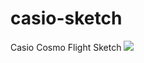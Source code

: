 # casio-sketch
Casio Cosmo Flight Sketch
![](https://github.com/dolleebhatia/casio-sketch/CasioVectorSketch.png)
